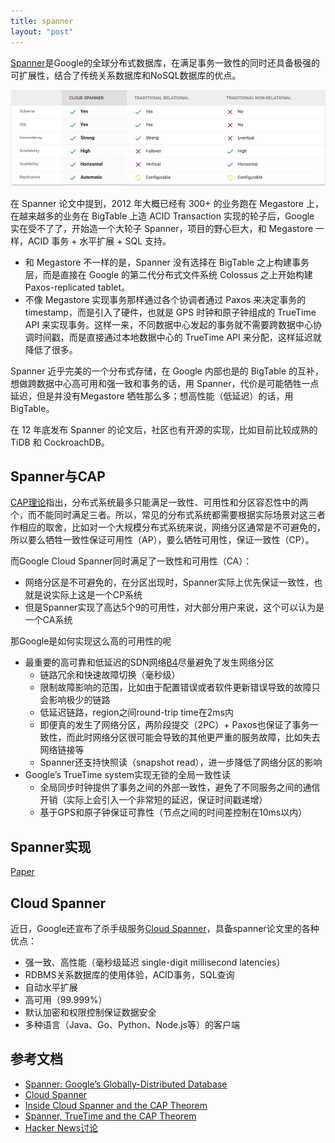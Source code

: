 ```yaml
---
title: spanner
layout: "post"
---
```


[Spanner](https://research.google.com/archive/spanner.html)是Google的全球分布式数据库，在满足事务一致性的同时还具备极强的可扩展性，结合了传统关系数据库和NoSQL数据库的优点。

![](/images/14871461131101.jpg)

在 Spanner 论文中提到，2012 年大概已经有 300+ 的业务跑在 Megastore 上，在越来越多的业务在 BigTable 上造 ACID Transaction 实现的轮子后，Google 实在受不了了，开始造一个大轮子 Spanner，项目的野心巨大，和 Megastore 一样，ACID 事务 + 水平扩展 + SQL 支持。

- 和 Megastore 不一样的是，Spanner 没有选择在 BigTable 之上构建事务层，而是直接在 Google 的第二代分布式文件系统 Colossus 之上开始构建 Paxos-replicated tablet。
- 不像 Megastore 实现事务那样通过各个协调者通过 Paxos 来决定事务的 timestamp，而是引入了硬件，也就是 GPS 时钟和原子钟组成的 TrueTime API 来实现事务。这样一来，不同数据中心发起的事务就不需要跨数据中心协调时间戳，而是直接通过本地数据中心的 TrueTime API 来分配，这样延迟就降低了很多。

Spanner 近乎完美的一个分布式存储，在 Google 内部也是的 BigTable 的互补，想做跨数据中心高可用和强一致和事务的话，用 Spanner，代价是可能牺牲一点延迟，但是并没有Megastore 牺牲那么多；想高性能（低延迟）的话，用 BigTable。

在 12 年底发布 Spanner 的论文后，社区也有开源的实现，比如目前比较成熟的 TiDB 和 CockroachDB。

## Spanner与CAP

[CAP理论](https://en.wikipedia.org/wiki/CAP_theorem)指出，分布式系统最多只能满足一致性、可用性和分区容忍性中的两个，而不能同时满足三者。所以，常见的分布式系统都需要根据实际场景对这三者作相应的取舍，比如对一个大规模分布式系统来说，网络分区通常是不可避免的，所以要么牺牲一致性保证可用性（AP），要么牺牲可用性，保证一致性（CP）。

而Google Cloud Spanner同时满足了一致性和可用性（CA）：

- 网络分区是不可避免的，在分区出现时，Spanner实际上优先保证一致性，也就是说实际上这是一个CP系统
- 但是Spanner实现了高达5个9的可用性，对大部分用户来说，这个可以认为是一个CA系统

那Google是如何实现这么高的可用性的呢

- 最重要的高可靠和低延迟的SDN网络[B4](http://cseweb.ucsd.edu/~vahdat/papers/b4-sigcomm13.pdf)尽量避免了发生网络分区
    - 链路冗余和快速故障切换（毫秒级）
    - 限制故障影响的范围，比如由于配置错误或者软件更新错误导致的故障只会影响极少的链路
    - 低延迟链路，region之间round-trip time在2ms内
    - 即便真的发生了网络分区，两阶段提交（2PC）+ Paxos也保证了事务一致性，而此时网络分区很可能会导致的其他更严重的服务故障，比如失去网络链接等
    - Spanner还支持快照读（snapshot read），进一步降低了网络分区的影响
- Google’s TrueTime system实现无锁的全局一致性读
    - 全局同步时钟提供了事务之间的外部一致性，避免了不同服务之间的通信开销（实际上会引入一个非常短的延迟，保证时间戳递增）
    - 基于GPS和原子钟保证可靠性（节点之间的时间差控制在10ms以内）

## Spanner实现

[Paper](https://static.googleusercontent.com/media/research.google.com/zh-CN//archive/spanner-osdi2012.pdf)

## Cloud Spanner

近日，Google还宣布了杀手级服务[Cloud Spanner](https://cloudplatform.googleblog.com/2017/02/introducing-Cloud-Spanner-a-global-database-service-for-mission-critical-applications.html)，具备spanner论文里的各种优点：

* 强一致、高性能（毫秒级延迟 single-digit millisecond latencies）
* RDBMS关系数据库的使用体验，ACID事务，SQL查询
* 自动水平扩展
* 高可用（99.999%）
* 默认加密和权限控制保证数据安全
* 多种语言（Java、Go、Python、Node.js等）的客户端

## 参考文档

- [Spanner: Google’s Globally-Distributed Database](https://research.google.com/archive/spanner.html)
- [Cloud Spanner](https://cloud.google.com/spanner/)
- [Inside Cloud Spanner and the CAP Theorem](https://cloudplatform.googleblog.com/2017/02/inside-Cloud-Spanner-and-the-CAP-Theorem.html)
- [Spanner, TrueTime and the CAP Theorem](https://research.google.com/pubs/pub45855.html)
- [Hacker News讨论](https://news.ycombinator.com/item?id=13644959)


